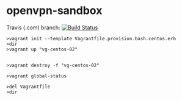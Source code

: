 # openvpn-sandbox

Travis (.com) branch:
[![Build Status](https://travis-ci.com/githubfoam/openvpn-sandbox.svg?branch=dev)](https://travis-ci.com/githubfoam/openvpn-sandbox)  

~~~~
>vagrant init --template Vagrantfile.provision.bash.centos.erb
>dir
>vagrant up "vg-centos-02"


>vagrant destroy -f "vg-centos-02"

>vagrant global-status

>del Vagrantfile
>dir
~~~~
